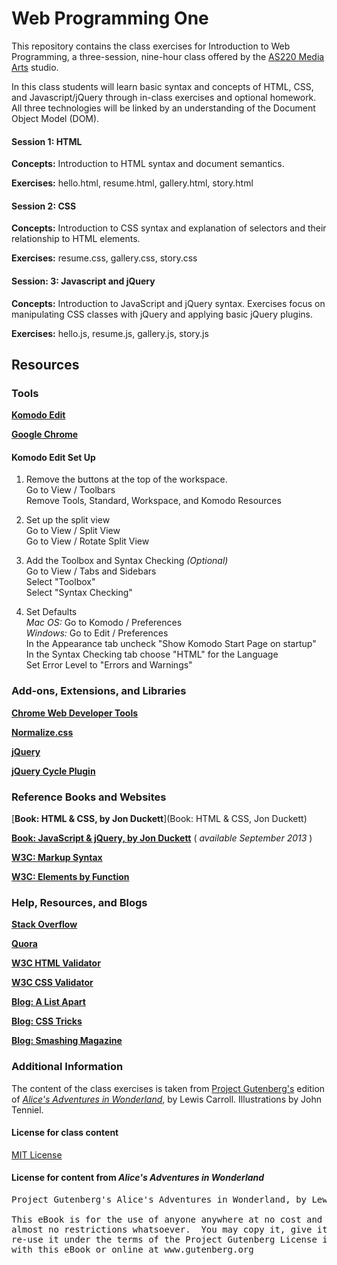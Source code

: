 Web Programming One
===================

This repository contains the class exercises for Introduction to Web Programming, a three-session, nine-hour class offered by the [AS220 Media Arts](http://as220.org/mediaarts/about/) studio.

In this class students will learn basic syntax and concepts of HTML, CSS, and Javascript/jQuery through in-class exercises and optional homework. All three technologies will be linked by an understanding of the Document Object Model (DOM).

#### Session 1: HTML

**Concepts:** Introduction to HTML syntax and document semantics.

**Exercises:** hello.html, resume.html, gallery.html, story.html

#### Session 2: CSS

**Concepts:** Introduction to CSS syntax and explanation of selectors and their relationship to HTML elements.

**Exercises:** resume.css, gallery.css, story.css

#### Session: 3: Javascript and jQuery

**Concepts:** Introduction to JavaScript and jQuery syntax. Exercises focus on manipulating CSS classes with jQuery and applying basic jQuery plugins.

**Exercises:** hello.js, resume.js, gallery.js, story.js

## Resources


### Tools

[**Komodo Edit**](http://www.activestate.com/komodo-edit/downloads)

[**Google Chrome**](https://www.google.com/intl/en/chrome/browser/)

#### Komodo Edit Set Up

1. Remove the buttons at the top of the workspace.<br>
Go to View / Toolbars<br>
Remove Tools, Standard, Workspace, and Komodo Resources

2. Set up the split view<br>
Go to View / Split View<br>
Go to View / Rotate Split View

3. Add the Toolbox and Syntax Checking *(Optional)*<br>
Go to View / Tabs and Sidebars<br>
Select "Toolbox"<br>
Select "Syntax Checking"

4. Set Defaults<br>
*Mac OS:* Go to Komodo / Preferences<br>
*Windows:* Go to Edit / Preferences<br>
In the Appearance tab uncheck "Show Komodo Start Page on startup"<br>
In the Syntax Checking tab choose "HTML" for the Language<br>
Set Error Level to "Errors and Warnings"


### Add-ons, Extensions, and Libraries

[**Chrome Web Developer Tools**](https://chrome.google.com/webstore/detail/web-developer/bfbameneiokkgbdmiekhjnmfkcnldhhm?hl=en)

[**Normalize.css**](https://chrome.google.com/webstore/detail/web-developer/bfbameneiokkgbdmiekhjnmfkcnldhhm?hl=en)

[**jQuery**](http://jquery.com)

[**jQuery Cycle Plugin**](http://www.malsup.com/jquery/cycle/)

### Reference Books and Websites

[**Book: HTML & CSS, by Jon Duckett**](Book: HTML & CSS, Jon Duckett)

[**Book: JavaScript & jQuery, by Jon Duckett**](http://www.wiley.com/WileyCDA/WileyTitle/productCd-1118531647.html) ( *available September 2013* )

[**W3C: Markup Syntax**](http://www.w3.org/TR/html-markup/syntax.html)

[**W3C: Elements by Function**](http://www.w3.org/TR/html-markup/elements-by-function.html)

### Help, Resources, and Blogs

[**Stack Overflow**](http://stackoverflow.com/questions/tagged/html)

[**Quora**](https://www.quora.com/HTML)

[**W3C HTML Validator**](http://validator.w3.org)

[**W3C CSS Validator**](http://jigsaw.w3.org/css-validator)

[**Blog: A List Apart**](http://24ways.org)

[**Blog: CSS Tricks**](http://css-tricks.com)

[**Blog: Smashing Magazine**](http://www.smashingmagazine.com)


### Additional Information

The content of the class exercises is taken from [Project Gutenberg's](http://www.gutenberg.org) edition of [*Alice's Adventures in Wonderland*](http://www.gutenberg.org/ebooks/11), by Lewis Carroll. Illustrations by John Tenniel.

#### License for class content 

[MIT License](http://opensource.org/licenses/MIT)

#### License for content from *Alice's Adventures in Wonderland* 

<pre>
Project Gutenberg's Alice's Adventures in Wonderland, by Lewis Carroll

This eBook is for the use of anyone anywhere at no cost and with
almost no restrictions whatsoever.  You may copy it, give it away or
re-use it under the terms of the Project Gutenberg License included
with this eBook or online at www.gutenberg.org
</pre>

